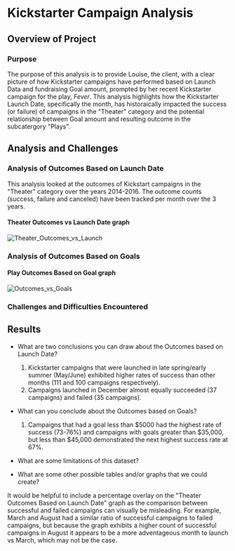 # Kickstarter Campaign Analysis 

## Overview of Project

### Purpose
The purpose of this analysis is to provide Louise, the client, with a clear picture of how Kickstarter campaigns have performed based on Launch Data and fundraising Goal amount, prompted by her recent Kickstarter campaign for the play, *Fever*. This analysis highlights how the Kickstarter Launch Date, specifically the month, has historaically impacted the success (or failure) of campaigns in the "Theater" category and the potential relationship between Goal amount and resulting outcome in the subcatergory "Plays". 

## Analysis and Challenges

### Analysis of Outcomes Based on Launch Date
This analysis looked at the outcomes of Kickstart campaigns in the "Theater" category over the years 2014-2016. The outcome counts (success, failure and canceled) have been tracked per month over the 3 years. 
#### Theater Outcomes vs Launch Date graph
![Theater_Outcomes_vs_Launch](https://user-images.githubusercontent.com/77405273/106233651-da051480-61ab-11eb-8492-9e6f7072ce20.png)

### Analysis of Outcomes Based on Goals
#### Play Outcomes Based on Goal graph
![Outcomes_vs_Goals](https://user-images.githubusercontent.com/77405273/106234020-bee6d480-61ac-11eb-819d-7d1c6c8f9adb.png)

### Challenges and Difficulties Encountered

## Results

- What are two conclusions you can draw about the Outcomes based on Launch Date?
  1. Kickstarter campaigns that were launched in late spring/early summer (May/June) exhibited higher rates of success than other months (111 and 100 campaigns respectively).
  2. Campaigns launched in December almost equally succeeded (37 campaigns) and failed (35 campaigns). 

- What can you conclude about the Outcomes based on Goals?
  1. Campaigns that had a goal less than $5000 had the highest rate of success (73-76%) and campaigns with goals greater than $35,000, but less than $45,000 demonstrated the next highest success rate at 67%.

- What are some limitations of this dataset?


- What are some other possible tables and/or graphs that we could create?
 
 It would be helpful to include a percentage overlay on the "Theater Outcomes Based on Launch Date" graph as the comparison between successful and failed campaigns can visually be misleading. For example, March and August had a similar ratio of successful campaigns to failed campaigns, but because the graph exhibits a higher count of successful campaigns in August it appears to be a more adventageous month to launch vs March, which may not be the case.
  
  
